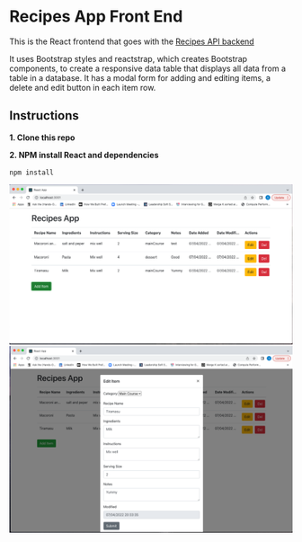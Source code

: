 # Recipes App Front End


This is the React frontend that goes with the [Recipes API backend](https://github.com/sushmakorrapati930/RecipesBackend)

It uses Bootstrap styles and reactstrap, which creates Bootstrap components, to create a responsive data table that displays all data from a table in a database. It has a modal form for adding and editing items, a delete and edit button in each item row.


## Instructions

**1. Clone this repo**


**2. NPM install React and dependencies**

```
npm install
```

![image](https://github.com/sushmakorrapati930/recipes-client/blob/main/MainScreen.png)
![image](https://github.com/sushmakorrapati930/recipes-client/blob/main/EditScreen.png)
